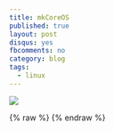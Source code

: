 ```yaml
---
title: mkCoreOS
published: true
layout: post
disqus: yes
fbcomments: no
category: blog
tags: 
  - linux
---
```


![](/img/PICTURE_EXAMPLE.jpg)

{% raw  %}
{% endraw  %}
